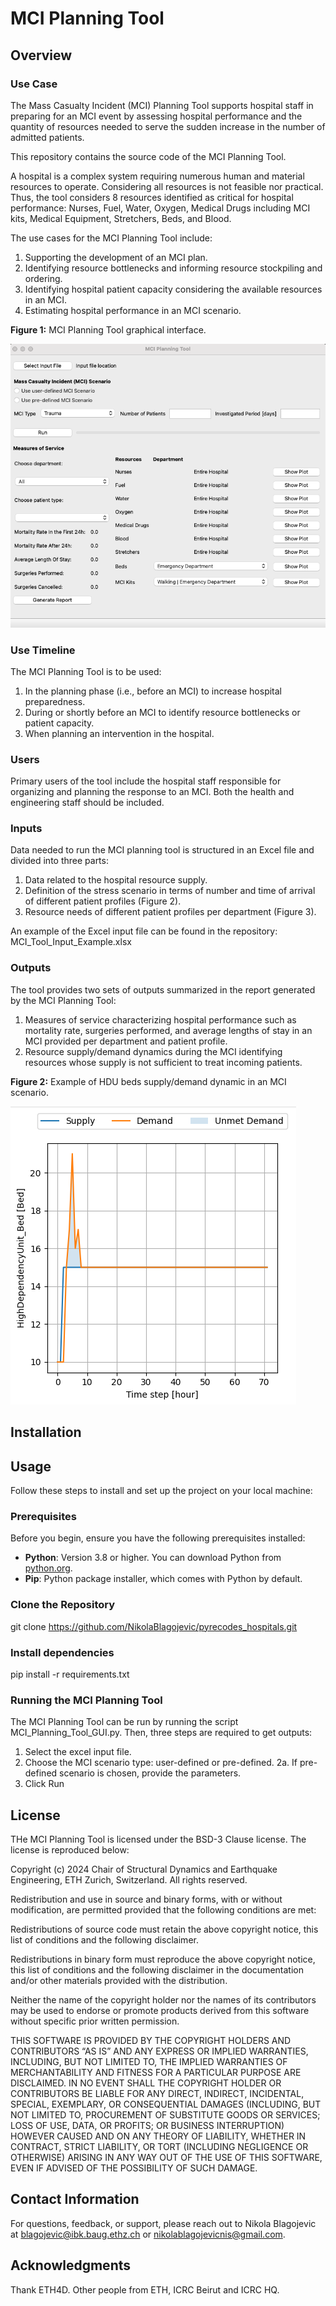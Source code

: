 # MCI Planning Tool

## Overview

### Use Case
The Mass Casualty Incident (MCI) Planning Tool supports hospital staff in preparing for an MCI event by assessing hospital performance and the quantity of resources needed to serve the sudden increase in the number of admitted patients. 

This repository contains the source code of the MCI Planning Tool.

A hospital is a complex system requiring numerous human and material resources to operate. Considering all resources is not feasible nor practical. Thus, the tool considers 8 resources identified as critical for hospital performance: Nurses, Fuel, Water, Oxygen, Medical Drugs including MCI kits, Medical Equipment, Stretchers, Beds, and Blood.

The use cases for the MCI Planning Tool include:
1. Supporting the development of an MCI plan.
2. Identifying resource bottlenecks and informing resource stockpiling and ordering.
3. Identifying hospital patient capacity considering the available resources in an MCI.
4. Estimating hospital performance in an MCI scenario.

**Figure 1:** MCI Planning Tool graphical interface.

![MCI GUI](/readme_figures/MCI_Tool_GUI.png)

### Use Timeline
The MCI Planning Tool is to be used:
1. In the planning phase (i.e., before an MCI) to increase hospital preparedness. 
2. During or shortly before an MCI to identify resource bottlenecks or patient capacity.
3. When planning an intervention in the hospital.

### Users
Primary users of the tool include the hospital staff responsible for organizing and planning the response to an MCI. Both the health and engineering staff should be included.

### Inputs
Data needed to run the MCI planning tool is structured in an Excel file and divided into three parts:
1. Data related to the hospital resource supply.
2. Definition of the stress scenario in terms of number and time of arrival of different patient profiles (Figure 2).
3. Resource needs of different patient profiles per department (Figure 3).

An example of the Excel input file can be found in the repository: MCI_Tool_Input_Example.xlsx

### Outputs
The tool provides two sets of outputs summarized in the report generated by the MCI Planning Tool: 
1. Measures of service characterizing hospital performance such as mortality rate, surgeries performed, and average lengths of stay in an MCI provided per department and patient profile.
2. Resource supply/demand dynamics during the MCI identifying resources whose supply is not sufficient to treat incoming patients.

**Figure 2:** Example of HDU beds supply/demand dynamic in an MCI scenario.

![HDU Beds Supply/Demand](./readme_figures/HDU_beds_supply_demand.png)

## Installation

## Usage

Follow these steps to install and set up the project on your local machine:

### Prerequisites

Before you begin, ensure you have the following prerequisites installed:

- **Python**: Version 3.8 or higher. You can download Python from [python.org](https://www.python.org/downloads/).
- **Pip**: Python package installer, which comes with Python by default.

### Clone the Repository

git clone https://github.com/NikolaBlagojevic/pyrecodes_hospitals.git

### Install dependencies

pip install -r requirements.txt

### Running the MCI Planning Tool

The MCI Planning Tool can be run by running the script MCI_Planning_Tool_GUI.py. Then, three steps are required to get outputs:
1. Select the excel input file.
2. Choose the MCI scenario type: user-defined or pre-defined.
2a. If pre-defined scenario is chosen, provide the parameters.
3. Click Run

## License

THe MCI Planning Tool is licensed under the BSD-3 Clause license. The license is reproduced below:

Copyright (c) 2024 Chair of Structural Dynamics and Earthquake Engineering, ETH Zurich, Switzerland. All rights reserved.

Redistribution and use in source and binary forms, with or without modification, are permitted provided that the following conditions are met:

Redistributions of source code must retain the above copyright notice, this list of conditions and the following disclaimer.

Redistributions in binary form must reproduce the above copyright notice, this list of conditions and the following disclaimer in the documentation and/or other materials provided with the distribution.

Neither the name of the copyright holder nor the names of its contributors may be used to endorse or promote products derived from this software without specific prior written permission.

THIS SOFTWARE IS PROVIDED BY THE COPYRIGHT HOLDERS AND CONTRIBUTORS “AS IS” AND ANY EXPRESS OR IMPLIED WARRANTIES, INCLUDING, BUT NOT LIMITED TO, THE IMPLIED WARRANTIES OF MERCHANTABILITY AND FITNESS FOR A PARTICULAR PURPOSE ARE DISCLAIMED. IN NO EVENT SHALL THE COPYRIGHT HOLDER OR CONTRIBUTORS BE LIABLE FOR ANY DIRECT, INDIRECT, INCIDENTAL, SPECIAL, EXEMPLARY, OR CONSEQUENTIAL DAMAGES (INCLUDING, BUT NOT LIMITED TO, PROCUREMENT OF SUBSTITUTE GOODS OR SERVICES; LOSS OF USE, DATA, OR PROFITS; OR BUSINESS INTERRUPTION) HOWEVER CAUSED AND ON ANY THEORY OF LIABILITY, WHETHER IN CONTRACT, STRICT LIABILITY, OR TORT (INCLUDING NEGLIGENCE OR OTHERWISE) ARISING IN ANY WAY OUT OF THE USE OF THIS SOFTWARE, EVEN IF ADVISED OF THE POSSIBILITY OF SUCH DAMAGE.

## Contact Information

For questions, feedback, or support, please reach out to Nikola Blagojevic at blagojevic@ibk.baug.ethz.ch or nikolablagojevicnis@gmail.com.

## Acknowledgments

Thank ETH4D. Other people from ETH, ICRC Beirut and ICRC HQ.
